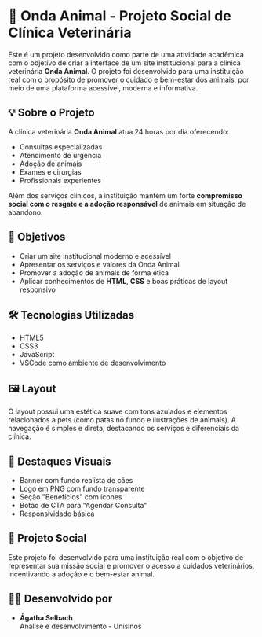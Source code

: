 # 🐾 Onda Animal - Projeto Social de Clínica Veterinária

Este é um projeto desenvolvido como parte de uma atividade acadêmica com o objetivo de criar a interface de um site institucional para a clínica veterinária **Onda Animal**. O projeto foi desenvolvido para uma instituição real com o propósito de promover o cuidado e bem-estar dos animais, por meio de uma plataforma acessível, moderna e informativa.

## 💡 Sobre o Projeto

A clínica veterinária **Onda Animal** atua 24 horas por dia oferecendo:

- Consultas especializadas
- Atendimento de urgência
- Adoção de animais
- Exames e cirurgias
- Profissionais experientes

Além dos serviços clínicos, a instituição mantém um forte **compromisso social com o resgate e a adoção responsável** de animais em situação de abandono.

## 🎯 Objetivos

- Criar um site institucional moderno e acessível
- Apresentar os serviços e valores da Onda Animal
- Promover a adoção de animais de forma ética
- Aplicar conhecimentos de **HTML**, **CSS** e boas práticas de layout responsivo

## 🛠️ Tecnologias Utilizadas

- HTML5
- CSS3
- JavaScript
- VSCode como ambiente de desenvolvimento

## 🖼️ Layout

O layout possui uma estética suave com tons azulados e elementos relacionados a pets (como patas no fundo e ilustrações de animais). A navegação é simples e direta, destacando os serviços e diferenciais da clínica.

## 📸 Destaques Visuais

- Banner com fundo realista de cães 
- Logo em PNG com fundo transparente
- Seção "Benefícios" com ícones
- Botão de CTA para "Agendar Consulta"
- Responsividade básica

## 🤝 Projeto Social

Este projeto foi desenvolvido para uma instituição real com o objetivo de representar sua missão social e promover o acesso a cuidados veterinários, incentivando a adoção e o bem-estar animal.

## 👩‍💻 Desenvolvido por

- **Ágatha Selbach**  
Analise e desenvolvimento - Unisinos 
